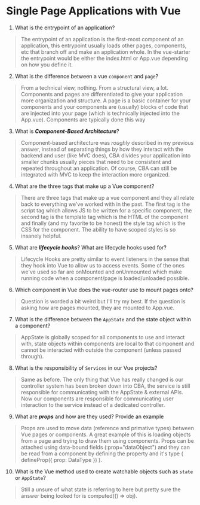 # Single Page Applications with Vue
01. What is the entrypoint of an application?

  > The entrypoint of an application is the first-most component of an application, this entrypoint usually loads other pages, components, etc that branch off and make an application whole. In the vue-starter the entrypoint would be either the index.html or App.vue depending on how you define it.

02. What is the difference between a vue `component` and `page`?

  > From a technical view, nothing. From a structural view, a lot. Components and pages are differentiated to give your application more organization and structure. A page is a basic container for your components and your components are (usually) blocks of code that are injected into your page (which is technically injected into the App.vue). Components are typically done this way

03. What is ***Component-Based Architecture***?

  > Component-based architecture was *roughly* described in my previous answer, instead of separating things by how they interact with the backend and user (like MVC does), CBA divides your application into smaller chunks usually pieces that need to be consistent and repeated throughout an application. Of course, CBA can still be integrated with MVC to keep the interaction more organized.

04. What are the three tags that make up a Vue component?

  > There are three tags that make up a vue component and they all relate back to everything we've worked with in the past. The first tag is the script tag which allows JS to be written for a specific component, the second tag is the template tag which is the HTML of the component and finally (and my favorite to be honest) the style tag which is the CSS for the component. The ability to have scoped styles is so insanely helpful.

05. What are ***lifecycle hooks***? What are lifecycle hooks used for?

  > Lifecycle Hooks are pretty similar to event listeners in the sense that they hook into Vue to allow us to access events. Some of the ones we've used so far are onMounted and onUnmounted which make running code when a component/page is loaded/unloaded possible.

06. Which component in Vue does the vue-router use to mount pages onto?

  > Question is worded a bit weird but I'll try my best. If the question is asking how are pages mounted, they are mounted to App.vue.

07. What is the difference between the `AppState` and the state object within a component?

  > AppState is globally scoped for all components to use and interact with, state objects within components are local to that component and cannot be interacted with outside the component (unless passed through).

08. What is the responsibility of `Services` in our Vue projects?

  > Same as before. The only thing that Vue has really changed is our controller system has been broken down into CBA, the service is still responsible for communicating with the AppState & external APIs. Now our components are responsible for communicating user interaction to the service instead of a dedicated controller.

09. What are ***props*** and how are they used? Provide an example

  > Props are used to move data (reference and primative types) between Vue pages or components. A great example of this is loading objects from a page and trying to draw them using components. Props can be attached using data-bound fields (:prop="dataObject") and they can be read from a component by defining the property and it's type ( defineProp({ prop: DataType }) ).

10. What is the Vue method used to create watchable objects such as `state` or `AppState`?

  > Still a unsure of what state is referring to here but pretty sure the answer being looked for is computed(() => obj).

